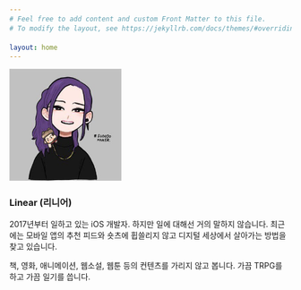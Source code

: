 ```yaml
---
# Feel free to add content and custom Front Matter to this file.
# To modify the layout, see https://jekyllrb.com/docs/themes/#overriding-theme-defaults

layout: home
---
```


<img src="/assets/profile.jpg" width="200"/>

### Linear (리니어)

2017년부터 일하고 있는 iOS 개발자. 하지만 일에 대해선 거의 말하지 않습니다. 최근에는 모바일 앱의 추천 피드와 숏츠에 휩쓸리지 않고 디지털 세상에서 살아가는 방법을 찾고 있습니다. 

책, 영화, 애니메이션, 웹소설, 웹툰 등의 컨텐츠를 가리지 않고 봅니다. 가끔 TRPG를 하고 가끔 일기를 씁니다. 